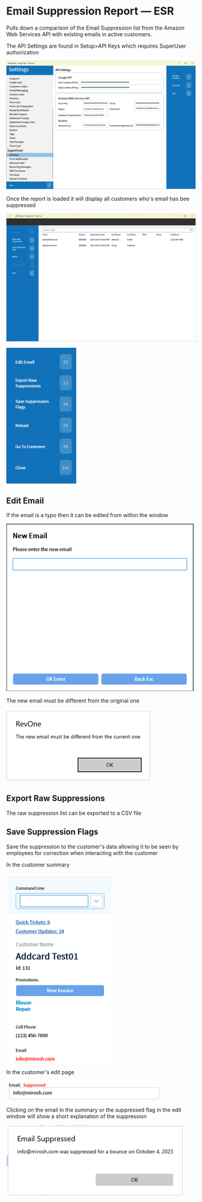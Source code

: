 # Email Suppression Report — ESR

Pulls down a comparison of the Email Suppression list from the Amazon Web Services API with existing emails in active customers.

The API Settings are found in Setup>API Keys which requires SuperUser authorization

![API Settings](/.attachments/Documentation/EmailSuppressionReport-ApiSettings.png "API Settings")

Once the report is loaded it will display all customers who's email has bee suppressed

![Main](/.attachments/Documentation/EmailSuppressionReport.png "Main")

![Buttons](/.attachments/Documentation/EmailSuppressionReport-Buttons.png "Buttons")

## Edit Email

If the email is a typo then it can be edited from within the window

![Edit Email](/.attachments/Documentation/EmailSuppressionReport-EditEmail.png "Edit Email")

The new email must be different from the original one

![Same Email](/.attachments/Documentation/EmailSuppressionReport-SameEmail.png "Same Email")

## Export Raw Suppressions

The raw suppression list can be exported to a CSV file

## Save Suppression Flags

Save the suppression to the customer's data allowing it to be seen by employees for correction when interacting with the customer

In the customer summary

![Suppressed Flag — Summary](/.attachments/Documentation/EmailSuppressionReport-SuppressedFlag.png "Suppressed Flag — Summary")

In the customer's edit page

![Suppressed Flag — Edit](/.attachments/Documentation/EmailSuppressionReport-Edit-SuppressedFlag.png "Suppressed Flag — Edit")

Clicking on the email in the summary or the suppressed flag in the edit window will show a short explanation of the suppression

![Suppression Reason](/.attachments/Documentation/EmailSuppressionReport-SuppressionReason.png "Suppression Reason")
